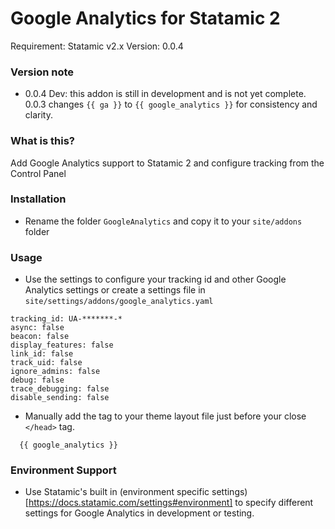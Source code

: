 # Google Analytics for Statamic 2
Requirement: Statamic v2.x
Version: 0.0.4

### Version note
- 0.0.4 Dev: this addon is still in development and is not yet complete. 0.0.3 changes `{{ ga }}` to `{{ google_analytics }}` for consistency and clarity.

### What is this?
Add Google Analytics support to Statamic 2 and configure tracking from the Control Panel

### Installation
- Rename the folder `GoogleAnalytics` and copy it to your `site/addons` folder

### Usage
- Use the settings to configure your tracking id and other Google Analytics settings or create a settings file in `site/settings/addons/google_analytics.yaml`
```
tracking_id: UA-*******-*
async: false
beacon: false
display_features: false
link_id: false
track_uid: false
ignore_admins: false
debug: false
trace_debugging: false
disable_sending: false

```
- Manually add the tag to your theme layout file just before your close `</head>` tag.

```
  {{ google_analytics }}
```

### Environment Support
- Use Statamic's built in (environment specific settings)[https://docs.statamic.com/settings#environment] to specify different settings for Google Analytics in development or testing.
